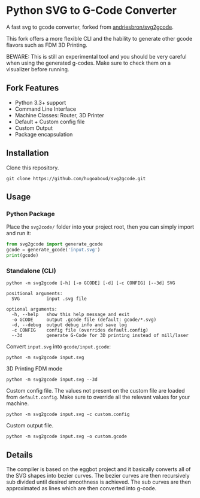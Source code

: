# Python SVG to G-Code Converter
A fast svg to gcode converter, forked from [andriesbron/svg2gcode](https://github.com/andriesbron/svg2gcode).

This fork offers a more flexible CLI and the hability to generate other gcode flavors such as FDM 3D Printing.

BEWARE: This is still an experimental tool and you should be very careful when using the generated g-codes. Make sure to check them on a visualizer before running.

## Fork Features
- Python 3.3+ support
- Command Line Interface
- Machine Classes: Router, 3D Printer
- Default + Custom config file
- Custom Output
- Package encapsulation

## Installation
Clone this repository.
```
git clone https://github.com/hugoaboud/svg2gcode.git
```

## Usage
### Python Package
Place the `svg2code/` folder into your project root, then you can simply import and run it:
```python
from svg2gcode import generate_gcode
gcode = generate_gcode('input.svg')
print(gcode)
```

### Standalone (CLI)

```
python -m svg2gcode [-h] [-o GCODE] [-d] [-c CONFIG] [--3d] SVG

positional arguments:
  SVG          input .svg file

optional arguments:
  -h, --help   show this help message and exit
  -o GCODE     output .gcode file (default: gcode/*.svg)
  -d, --debug  output debug info and save log
  -c CONFIG    config file (overrides default.config)
  --3d         generate G-Code for 3D printing instead of mill/laser
```

Convert `input.svg` into `gcode/input.gcode`:
```
python -m svg2gcode input.svg
```

3D Printing FDM mode
```
python -m svg2gcode input.svg --3d
```

Custom config file. The values not present on the custom file are loaded from `default.config`.
Make sure to override all the relevant values for your machine.
```
python -m svg2gcode input.svg -c custom.config
```

Custom output file.
```
python -m svg2gcode input.svg -o custom.gcode
```

## Details
The compiler is based on the eggbot project and it basically converts all of the SVG shapes into bezier curves. The bezier curves are then recursively sub divided until desired smoothness is achieved. The sub curves are then approximated as lines which are then converted into g-code.
